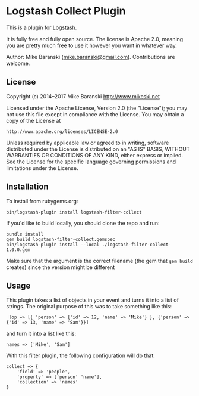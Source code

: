 # Logstash Collect Plugin

This is a plugin for [Logstash](https://github.com/elastic/logstash).

It is fully free and fully open source. The license is Apache 2.0, meaning you are pretty much free to use it however you want in whatever way.

Author: Mike Baranski (mike.baranski@gmail.com).  Contributions are welcome.

## License ##

Copyright (c) 2014–2017 Mike Baranski <http://www.mikeski.net>

Licensed under the Apache License, Version 2.0 (the "License");
you may not use this file except in compliance with the License.
You may obtain a copy of the License at

    http://www.apache.org/licenses/LICENSE-2.0

Unless required by applicable law or agreed to in writing, software
distributed under the License is distributed on an "AS IS" BASIS,
WITHOUT WARRANTIES OR CONDITIONS OF ANY KIND, either express or implied.
See the License for the specific language governing permissions and
limitations under the License.

## Installation

To install from rubygems.org:

    bin/logstash-plugin install logstash-filter-collect

If you'd like to build locally, you should clone the repo and run:

    bundle install
    gem build logstash-filter-collect.gemspec
    bin/logstash-plugin install --local ./logstash-filter-collect-1.0.0.gem
    
Make sure that the argument is the correct filename 
(the gem that `gem build` creates) since the version might be different

## Usage

This plugin takes a list of objects in your event and turns it into a 
list of strings.  The original purpose of this was to take something like this:

     lop => [{ 'person' => {'id' => 12, 'name' => 'Mike'} }, {'person' => {'id' => 13, 'name' => 'Sam'}}]

and turn it into a list like this:

    names => ['Mike', 'Sam']
    
With this filter plugin, the following configuration will do that:
    
    collect => {
        'field' => 'people', 
        'property' => ['person' 'name'], 
        'collection' => 'names'
    }